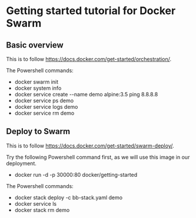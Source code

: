 # Getting started tutorial for Docker Swarm

## Basic overview

This is to follow https://docs.docker.com/get-started/orchestration/.

The Powershell commands:
- docker swarm init
- docker system info
- docker service create --name demo alpine:3.5 ping 8.8.8.8
- docker service ps demo
- docker service logs demo
- docker service rm demo

## Deploy to Swarm

This is to follow https://docs.docker.com/get-started/swarm-deploy/.

Try the following Powershell command first, as we will use this image in our deployment.
- docker run -d -p 30000:80 docker/getting-started

The Powershell commands:
- docker stack deploy -c bb-stack.yaml demo
- docker service ls
- docker stack rm demo